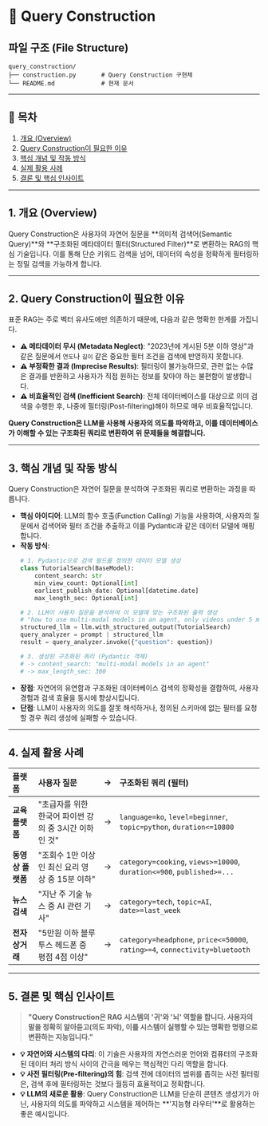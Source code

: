 # 🚀 Query Construction

## 파일 구조 (File Structure)
```
query_construction/
├── construction.py       # Query Construction 구현체
└── README.md             # 현재 문서
```

---

## 📖 목차
1. [개요 (Overview)](#1-개요-overview)
2. [Query Construction이 필요한 이유](#2-query-construction이-필요한-이유)
3. [핵심 개념 및 작동 방식](#3-핵심-개념-및-작동-방식)
4. [실제 활용 사례](#4-실제-활용-사례)
5. [결론 및 핵심 인사이트](#5-결론-및-핵심-인사이트)

---

## 1. 개요 (Overview)

Query Construction은 사용자의 자연어 질문을 **의미적 검색어(Semantic Query)**와 **구조화된 메타데이터 필터(Structured Filter)**로 변환하는 RAG의 핵심 기술입니다. 이를 통해 단순 키워드 검색을 넘어, 데이터의 속성을 정확하게 필터링하는 정밀 검색을 가능하게 합니다.

---

## 2. Query Construction이 필요한 이유

표준 RAG는 주로 벡터 유사도에만 의존하기 때문에, 다음과 같은 명확한 한계를 가집니다.

-   **⚠️ 메타데이터 무시 (Metadata Neglect)**: "2023년에 게시된 5분 이하 영상"과 같은 질문에서 `연도`나 `길이` 같은 중요한 필터 조건을 검색에 반영하지 못합니다.
-   **⚠️ 부정확한 결과 (Imprecise Results)**: 필터링이 불가능하므로, 관련 없는 수많은 결과를 반환하고 사용자가 직접 원하는 정보를 찾아야 하는 불편함이 발생합니다.
-   **⚠️ 비효율적인 검색 (Inefficient Search)**: 전체 데이터베이스를 대상으로 의미 검색을 수행한 후, 나중에 필터링(Post-filtering)해야 하므로 매우 비효율적입니다.

**Query Construction은 LLM을 사용해 사용자의 의도를 파악하고, 이를 데이터베이스가 이해할 수 있는 구조화된 쿼리로 변환하여 위 문제들을 해결합니다.**

---

## 3. 핵심 개념 및 작동 방식

Query Construction은 자연어 질문을 분석하여 구조화된 쿼리로 변환하는 과정을 따릅니다.

-   **핵심 아이디어**: LLM의 함수 호출(Function Calling) 기능을 사용하여, 사용자의 질문에서 검색어와 필터 조건을 추출하고 이를 Pydantic과 같은 데이터 모델에 매핑합니다.
-   **작동 방식**:
    ```python
    # 1. Pydantic으로 검색 필드를 정의한 데이터 모델 생성
    class TutorialSearch(BaseModel):
        content_search: str
        min_view_count: Optional[int]
        earliest_publish_date: Optional[datetime.date]
        max_length_sec: Optional[int]

    # 2. LLM이 사용자 질문을 분석하여 이 모델에 맞는 구조화된 출력 생성
    # "how to use multi-modal models in an agent, only videos under 5 minutes"
    structured_llm = llm.with_structured_output(TutorialSearch)
    query_analyzer = prompt | structured_llm
    result = query_analyzer.invoke({"question": question})

    # 3. 생성된 구조화된 쿼리 (Pydantic 객체)
    # -> content_search: "multi-modal models in an agent"
    # -> max_length_sec: 300
    ```
-   **장점**: 자연어의 유연함과 구조화된 데이터베이스 검색의 정확성을 결합하여, 사용자 경험과 검색 효율을 동시에 향상시킵니다.
-   **단점**: LLM이 사용자의 의도를 잘못 해석하거나, 정의된 스키마에 없는 필터를 요청할 경우 쿼리 생성에 실패할 수 있습니다.

---

## 4. 실제 활용 사례

| 플랫폼 | 사용자 질문 | → | 구조화된 쿼리 (필터) |
| :--- | :--- | :--- | :--- |
| **교육 플랫폼** | "초급자를 위한 한국어 파이썬 강의 중 3시간 이하인 것" | → | `language=ko`, `level=beginner`, `topic=python`, `duration<=10800` |
| **동영상 플랫폼** | "조회수 1만 이상인 최신 요리 영상 중 15분 이하" | → | `category=cooking`, `views>=10000`, `duration<=900`, `published>=...` |
| **뉴스 검색** | "지난 주 기술 뉴스 중 AI 관련 기사" | → | `category=tech`, `topic=AI`, `date>=last_week` |
| **전자상거래** | "5만원 이하 블루투스 헤드폰 중 평점 4점 이상" | → | `category=headphone`, `price<=50000`, `rating>=4`, `connectivity=bluetooth` |

---

## 5. 결론 및 핵심 인사이트

> **"Query Construction은 RAG 시스템의 '귀'와 '뇌' 역할을 합니다. 사용자의 말을 정확히 알아듣고(의도 파악), 이를 시스템이 실행할 수 있는 명확한 명령으로 변환하는 지능입니다."**

-   **💡 자연어와 시스템의 다리**: 이 기술은 사용자의 자연스러운 언어와 컴퓨터의 구조화된 데이터 처리 방식 사이의 간극을 메우는 핵심적인 다리 역할을 합니다.
-   **💡 사전 필터링(Pre-filtering)의 힘**: 검색 전에 데이터의 범위를 좁히는 사전 필터링은, 검색 후에 필터링하는 것보다 월등히 효율적이고 정확합니다.
-   **💡 LLM의 새로운 활용**: Query Construction은 LLM을 단순히 콘텐츠 생성기가 아닌, 사용자의 의도를 파악하고 시스템을 제어하는 **'지능형 라우터'**로 활용하는 좋은 예시입니다.